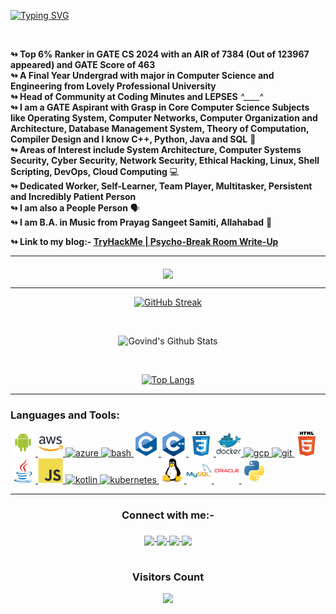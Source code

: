 
<!--
**govind030303/govind030303** is a ✨ _special_ ✨ repository because its `README.md` (this file) appears on your GitHub profile.

Here are some ideas to get you started:
-->

[![Typing SVG](https://readme-typing-svg.demolab.com?font=Satisfy&size=45&duration=3500&pause=1100&color=34FFFD&center=true&vCenter=true&multiline=true&random=false&width=1000&height=300&lines=Hello%F0%9F%91%8B%2C+I+am+Govind+Gupta+aka+%22_PH03N1X_%22;Top+6%25+Ranker+in+GATE+CS+2024;Head+of+Community+at+Coding+Minutes;Community+Administrator+at+Azure+Developer+Community)](https://git.io/typing-svg)


<!-- 


HTML Code of Typing SVG

<a href="https://git.io/typing-svg"><img src="https://readme-typing-svg.demolab.com?font=Satisfy&size=45&duration=3500&pause=1100&color=34FFFD&center=true&vCenter=true&multiline=true&random=false&width=1000&height=300&lines=Hello%F0%9F%91%8B%2C+I+am+Govind+Gupta+aka+%22_PH03N1X_%22;Top+6%25+Ranker+in+GATE+CS+2024;Head+of+Community+at+Coding+Minutes;Community+Administrator+at+Azure+Developer+Community" alt="Typing SVG" /></a>

 -->



<br>

**&#8620; Top 6% Ranker in GATE CS 2024 with an AIR of 7384 (Out of 123967 appeared) and GATE Score of 463** <br>
**&#8620; A Final Year Undergrad with major in Computer Science and Engineering from Lovely Professional University** <br>
**&#8620; Head of Community at Coding Minutes and LEPSES** *^____^*<br>
**&#8620; I am a GATE Aspirant with Grasp in Core Computer Science Subjects like Operating System, Computer Networks, Computer Organization and Architecture, Database Management System, Theory of Computation, Compiler Design and I know C++, Python, Java and SQL** 📖 <br>
**&#8620; Areas of Interest include System Architecture, Computer Systems Security, Cyber Security, Network Security, Ethical Hacking, Linux, Shell Scripting, DevOps, Cloud Computing** 💻 <br>
**&#8620; Dedicated Worker, Self-Learner, Team Player, Multitasker, Persistent and Incredibly Patient Person** <br>
**&#8620; I am also a People Person** 🗣️<br>
**&#8620; I am B.A. in Music from Prayag Sangeet Samiti, Allahabad** 🎵 <br>

**&#8620; Link to my blog:- <a href="https://blog.noobarmy.org/tryhackme-psycho-break-write-up/"> TryHackMe | Psycho-Break Room Write-Up </a>**

<hr>

<div align="center">
<img align="middle" src="https://discord.c99.nl/widget/theme-3/754926015838552174.png">
</div>

<hr>

<div align="center">


[![GitHub Streak](https://github-readme-streak-stats.herokuapp.com?user=govind030303&theme=synthwave&date_format=M%20j%5B%2C%20Y%5D&ring=DD2727&fire=DB8C2F&stroke=DBDD13&dates=2BA6DD&sideLabels=FF2CE8&currStreakLabel=DD17DB&sideNums=DCDD22&border=46FFC9FB&currStreakNum=22DD7B)](https://git.io/streak-stats)


<br>

![Govind's Github Stats](https://github-readme-stats.vercel.app/api?username=govind030303&show_icons=true&theme=synthwave)

<br>

[![Top Langs](https://github-readme-stats.vercel.app/api/top-langs/?username=govind030303&show_icons=true&theme=synthwave)](https://github.com/anuraghazra/github-readme-stats)

</div>

<hr>

<h3 align="left">Languages and Tools:</h3>
<p align="left"> <a href="https://developer.android.com" target="_blank"> <img src="https://raw.githubusercontent.com/devicons/devicon/master/icons/android/android-original-wordmark.svg" alt="android" width="40" height="40"/> </a> <a href="https://aws.amazon.com" target="_blank"> <img src="https://raw.githubusercontent.com/devicons/devicon/master/icons/amazonwebservices/amazonwebservices-original-wordmark.svg" alt="aws" width="40" height="40"/> </a> <a href="https://azure.microsoft.com/en-in/" target="_blank"> <img src="https://www.vectorlogo.zone/logos/microsoft_azure/microsoft_azure-icon.svg" alt="azure" width="40" height="40"/> </a> <a href="https://www.gnu.org/software/bash/" target="_blank"> <img src="https://www.vectorlogo.zone/logos/gnu_bash/gnu_bash-icon.svg" alt="bash" width="40" height="40"/> </a> <a href="https://www.cprogramming.com/" target="_blank"> <img src="https://raw.githubusercontent.com/devicons/devicon/master/icons/c/c-original.svg" alt="c" width="40" height="40"/> </a> <a href="https://www.w3schools.com/cpp/" target="_blank"> <img src="https://raw.githubusercontent.com/devicons/devicon/master/icons/cplusplus/cplusplus-original.svg" alt="cplusplus" width="40" height="40"/> </a> <a href="https://www.w3schools.com/css/" target="_blank"> <img src="https://raw.githubusercontent.com/devicons/devicon/master/icons/css3/css3-original-wordmark.svg" alt="css3" width="40" height="40"/> </a> <a href="https://www.docker.com/" target="_blank"> <img src="https://raw.githubusercontent.com/devicons/devicon/master/icons/docker/docker-original-wordmark.svg" alt="docker" width="40" height="40"/> </a> <a href="https://cloud.google.com" target="_blank"> <img src="https://www.vectorlogo.zone/logos/google_cloud/google_cloud-icon.svg" alt="gcp" width="40" height="40"/> </a> <a href="https://git-scm.com/" target="_blank"> <img src="https://www.vectorlogo.zone/logos/git-scm/git-scm-icon.svg" alt="git" width="40" height="40"/> </a> <a href="https://www.w3.org/html/" target="_blank"> <img src="https://raw.githubusercontent.com/devicons/devicon/master/icons/html5/html5-original-wordmark.svg" alt="html5" width="40" height="40"/> </a> <a href="https://www.java.com" target="_blank"> <img src="https://raw.githubusercontent.com/devicons/devicon/master/icons/java/java-original.svg" alt="java" width="40" height="40"/> </a> <a href="https://developer.mozilla.org/en-US/docs/Web/JavaScript" target="_blank"> <img src="https://raw.githubusercontent.com/devicons/devicon/master/icons/javascript/javascript-original.svg" alt="javascript" width="40" height="40"/> </a> <a href="https://kotlinlang.org" target="_blank"> <img src="https://www.vectorlogo.zone/logos/kotlinlang/kotlinlang-icon.svg" alt="kotlin" width="40" height="40"/> </a> <a href="https://kubernetes.io" target="_blank"> <img src="https://www.vectorlogo.zone/logos/kubernetes/kubernetes-icon.svg" alt="kubernetes" width="40" height="40"/> </a> <a href="https://www.linux.org/" target="_blank"> <img src="https://raw.githubusercontent.com/devicons/devicon/master/icons/linux/linux-original.svg" alt="linux" width="40" height="40"/> </a> <a href="https://www.mysql.com/" target="_blank"> <img src="https://raw.githubusercontent.com/devicons/devicon/master/icons/mysql/mysql-original-wordmark.svg" alt="mysql" width="40" height="40"/> </a> <a href="https://www.oracle.com/" target="_blank"> <img src="https://raw.githubusercontent.com/devicons/devicon/master/icons/oracle/oracle-original.svg" alt="oracle" width="40" height="40"/> </a> <a href="https://www.python.org" target="_blank"> <img src="https://raw.githubusercontent.com/devicons/devicon/master/icons/python/python-original.svg" alt="python" width="40" height="40"/> </a> </p>


<hr>


<div align="center">

### Connect with me:-
<a href="https://twitter.com/govind030303" target="_blank" rel="noopener noreferrer">
  <img align="middle" width="50px" src="https://th.bing.com/th/id/OIP.WlVEYN86Ndj4KZiGf4zvCAHaHa?pid=ImgDet&rs=1" >
</a>

<a href="https://discordapp.com/users/754926015838552174" target="_blank" rel="noopener noreferrer">
  <img align="middle" width="50px" src="https://th.bing.com/th/id/OIP.b_odCUAXTW3u0sdpV6craQHaHM?pid=ImgDet&w=1059&h=1029&rs=1">
</a>

<a href="https://www.linkedin.com/in/govind03/" target="_blank" rel="noopener noreferrer">
  <img align="middle" width="50px" src="https://upload.wikimedia.org/wikipedia/commons/thumb/c/c9/Linkedin.svg/1200px-Linkedin.svg.png">
</a>

<a href="https://tryhackme.com/p/PH03N1X03" target="_blank" rel="noopener noreferrer">
  <img align="middle" width="50px" src="https://assets.tryhackme.com/img/favicon.png">
</a>
<br>
</div>

<br>
 
<div align='center'>

### Visitors Count 

  <img src="https://profile-counter.glitch.me/govind030303/count.svg" />
</div>
